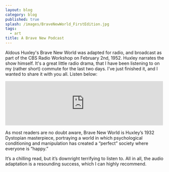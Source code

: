 ```yaml
---
layout: blog
category: blog
published: true
splash: /images/BraveNewWorld_FirstEdition.jpg
tags: 
  - art
title: A Brave New Podcast
---
```


Aldous Huxley's Brave New World was adapted for radio, and broadcast as part of the CBS Radio Workshop on February 2nd, 1952. Huxley narrates the show himself. It's a great little radio drama, that I have been listening to on my (rather short) commute for the last two days. I’ve just finished it, and I wanted to share it with you all. Listen below: 

<iframe src="https://archive.org/embed/CbsRadioWorkshop-BraveNewWorldjohnr2443" width="500" height="140" frameborder="0" webkitallowfullscreen="true" mozallowfullscreen="true" allowfullscreen></iframe>

As most readers are no doubt aware, Brave New World is Huxley’s 1932 Dystopian masterpiece, portraying a world in which psychological conditioning and manipulation has created a “perfect” society where everyone is “happy.” 

It’s a chilling read, but it’s downright terrifying to listen to. All in all, the audio adaptation is a resounding success, which I can highly recommend. 

